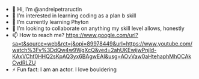 - 👋 Hi, I’m @andreipetraructin
- 👀 I’m interested in learning coding as a plan b skill
- 🌱 I’m currently learning Phyton
- 💞️ I’m looking to collaborate on anything my skill level allows, honestly
- 📫 How to reach me? https://www.google.com/url?sa=t&source=web&rct=j&opi=89978449&url=https://www.youtube.com/watch%3Fv%3DdQw4w9WgXcQ&ved=2ahUKEwijwPnjld-KAxVChf0HHQ2sKpAQ3yx6BAgwEAI&usg=AOvVaw0aHtehaphMhOCAkCydRLZU
- ⚡ Fun fact: I am an actor. I love bouldering

<!---
andreipetraructin/andreipetraructin is a ✨ special ✨ repository because its `README.md` (this file) appears on your GitHub profile.
You can click the Preview link to take a look at your changes.
--->
